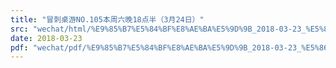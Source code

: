 ```yaml
---
title: "冒刺桌游NO.105本周六晚18点半（3月24日）"
src: "wechat/html/%E9%85%B7%E5%84%BF%E8%AE%BA%E5%9D%9B_2018-03-23_%E5%86%92%E5%88%BA%E6%A1%8C%E6%B8%B8NO.105%E6%9C%AC%E5%91%A8%E5%85%AD%E6%99%9A18%E7%82%B9%E5%8D%8A%EF%BC%883%E6%9C%8824%E6%97%A5%EF%BC%89.html"
date: 2018-03-23
pdf: "wechat/pdf/%E9%85%B7%E5%84%BF%E8%AE%BA%E5%9D%9B_2018-03-23_%E5%86%92%E5%88%BA%E6%A1%8C%E6%B8%B8NO.105%E6%9C%AC%E5%91%A8%E5%85%AD%E6%99%9A18%E7%82%B9%E5%8D%8A%EF%BC%883%E6%9C%8824%E6%97%A5%EF%BC%89.pdf"
---
```

